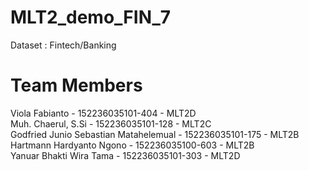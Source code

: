 # MLT2_demo_FIN_7
  
Dataset : Fintech/Banking  
  
Team Members  
===================================================================================  
Viola Fabianto - 152236035101-404 - MLT2D  
Muh. Chaerul, S.Si - 152236035101-128 - MLT2C  
Godfried Junio Sebastian Matahelemual - 152236035101-175 - MLT2B  
Hartmann Hardyanto Ngono  - 152236035100-603 - MLT2B  
Yanuar Bhakti Wira Tama - 152236035101-303 - MLT2D  
